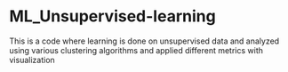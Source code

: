 # ML_Unsupervised-learning
This is a code where learning is done on unsupervised data and analyzed using various clustering algorithms and applied different metrics with visualization 
